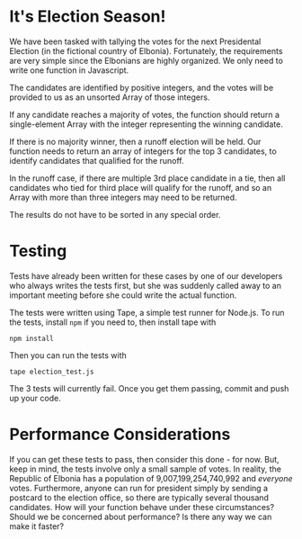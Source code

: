 # It's Election Season!

We have been tasked with tallying the votes for the next Presidental Election
(in the fictional country of Elbonia). Fortunately, the requirements are very
simple since the Elbonians are highly organized. We only need to write one
function in Javascript.

The candidates are identified by positive integers, and the votes will be
provided to us as an unsorted Array of those integers.

If any candidate reaches a majority of votes, the function should return a
single-element Array with the integer representing the winning candidate.

If there is no majority winner, then a runoff election will be held. Our
function needs to return an array of integers for the top 3 candidates, to
identify candidates that qualified for the runoff.

In the runoff case, if there are multiple 3rd place candidate in a tie, then
all candidates who tied for third place will qualify for the runoff, and
so an Array with more than three integers may need to be returned.

The results do not have to be sorted in any special order.

# Testing

Tests have already been written for these cases by one of our developers who
always writes the tests first, but she was suddenly called away to an important
meeting before she could write the actual function.

The tests were written using Tape, a simple test runner for Node.js. To run the
tests, install `npm` if you need to, then install tape with

`npm install`

Then you can run the tests with

`tape election_test.js`

The 3 tests will currently fail. Once you get them passing, commit and push up
your code.

# Performance Considerations

If you can get these tests to pass, then consider this done - for now. But,
keep in mind, the tests involve only a small sample of votes. In reality, the
Republic of Elbonia has a population of 9,007,199,254,740,992 and *everyone*
votes.  Furthermore, anyone can run for president simply by sending a postcard
to the election office, so there are typically several thousand candidates. How
will your function behave under these circumstances? Should we be concerned
about performance? Is there any way we can make it faster?

